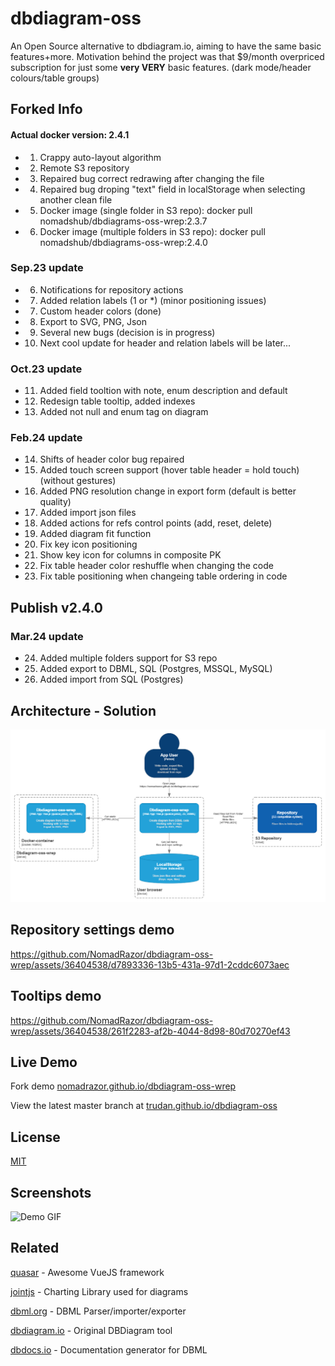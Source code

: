 
# dbdiagram-oss

An Open Source alternative to dbdiagram.io, aiming to have the same basic features+more. Motivation behind the project was that $9/month overpriced subscription for just some **very VERY** basic features. (dark mode/header colours/table groups)

## Forked Info

#### Actual docker version: 2.4.1

+ 1. Crappy auto-layout algorithm
+ 2. Remote S3 repository
+ 3. Repaired bug correct redrawing after changing the file
+ 4. Repaired bug droping "text" field in localStorage when selecting another clean file
+ 5. Docker image (single folder in S3 repo):  docker pull nomadshub/dbdiagrams-oss-wrep:2.3.7
+ 6. Docker image (multiple folders in S3 repo):  docker pull nomadshub/dbdiagrams-oss-wrep:2.4.0

### Sep.23 update
+ 6. Notifications for repository actions
+ 7. Added relation labels (1 or *) (minor positioning issues)
+ 7. Custom header colors (done)
+ 8. Export to SVG, PNG, Json
+ 9. Several new bugs (decision is in progress)
+ 10. Next cool update for header and relation labels will be later...
 
### Oct.23 update
+ 11. Added field tooltion with note, enum description and default
+ 12. Redesign table tooltip, added indexes
+ 13. Added not null and enum tag on diagram

### Feb.24 update
+ 14. Shifts of header color bug repaired
+ 15. Added touch screen support (hover table header = hold touch) (without gestures)
+ 16. Added PNG resolution change in export form (default is better quality)
+ 17. Added import json files
+ 18. Added actions for refs control points (add, reset, delete)
+ 19. Added diagram fit function
+ 20. Fix key icon positioning
+ 21. Show key icon for columns in composite PK
+ 22. Fix table header color reshuffle when changing the code
+ 23. Fix table positioning when changeing table ordering in code

## Publish v2.4.0

### Mar.24 update
+ 24. Added multiple folders support for S3 repo
+ 25. Added export to DBML, SQL (Postgres, MSSQL, MySQL)
+ 26. Added import from SQL (Postgres)

## Architecture - Solution

![Arch](https://raw.githubusercontent.com/NomadRazor/dbdiagram-oss-wrep/master/.github/media/arch.png)

## Repository settings demo

https://github.com/NomadRazor/dbdiagram-oss-wrep/assets/36404538/d7893336-13b5-431a-97d1-2cddc6073aec

## Tooltips demo

https://github.com/NomadRazor/dbdiagram-oss-wrep/assets/36404538/261f2283-af2b-4044-8d98-80d70270ef43


## Live Demo

Fork demo [nomadrazor.github.io/dbdiagram-oss-wrep](https://nomadrazor.github.io/dbdiagram-oss-wrep/)

View the latest master branch at [trudan.github.io/dbdiagram-oss](https://trudan.github.io/dbdiagram-oss/)




## License

[MIT](https://choosealicense.com/licenses/mit/)


## Screenshots

![Demo GIF](https://raw.githubusercontent.com/TruDan/dbdiagram-oss/master/.github/media/demo.gif)


## Related

[quasar](https://quasar.dev/) - Awesome VueJS framework

[jointjs](https://github.com/clientIO/joint) - Charting Library used for diagrams

[dbml.org](https://www.dbml.org/home/) - DBML Parser/importer/exporter

[dbdiagram.io](https://dbdiagram.io/home) - Original DBDiagram tool

[dbdocs.io](https://dbdocs.io/) - Documentation generator for DBML


